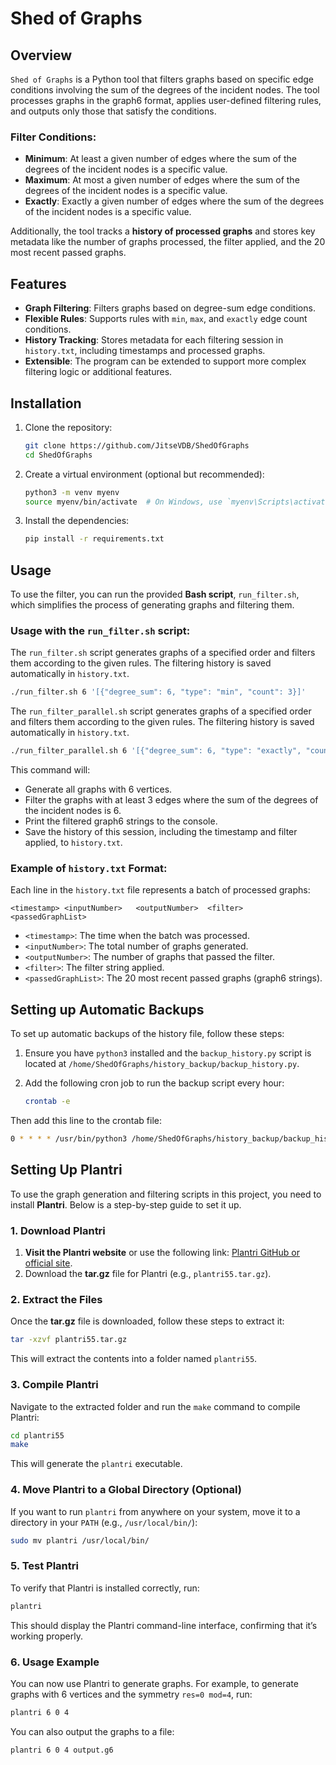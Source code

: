 # Shed of Graphs

## Overview
`Shed of Graphs` is a Python tool that filters graphs based on specific edge conditions involving the sum of the degrees of the incident nodes. The tool processes graphs in the graph6 format, applies user-defined filtering rules, and outputs only those that satisfy the conditions. 

### Filter Conditions:
- **Minimum**: At least a given number of edges where the sum of the degrees of the incident nodes is a specific value.
- **Maximum**: At most a given number of edges where the sum of the degrees of the incident nodes is a specific value.
- **Exactly**: Exactly a given number of edges where the sum of the degrees of the incident nodes is a specific value.

Additionally, the tool tracks a **history of processed graphs** and stores key metadata like the number of graphs processed, the filter applied, and the 20 most recent passed graphs.

## Features
- **Graph Filtering**: Filters graphs based on degree-sum edge conditions.
- **Flexible Rules**: Supports rules with `min`, `max`, and `exactly` edge count conditions.
- **History Tracking**: Stores metadata for each filtering session in `history.txt`, including timestamps and processed graphs.
- **Extensible**: The program can be extended to support more complex filtering logic or additional features.

## Installation

1. Clone the repository:
    ```bash
    git clone https://github.com/JitseVDB/ShedOfGraphs
    cd ShedOfGraphs
    ```

2. Create a virtual environment (optional but recommended):
    ```bash
    python3 -m venv myenv
    source myenv/bin/activate  # On Windows, use `myenv\Scripts\activate`
    ```

3. Install the dependencies:
    ```bash
    pip install -r requirements.txt
    ```

## Usage

To use the filter, you can run the provided **Bash script**, `run_filter.sh`, which simplifies the process of generating graphs and filtering them.

### Usage with the `run_filter.sh` script:

The `run_filter.sh` script generates graphs of a specified order and filters them according to the given rules. The filtering history is saved automatically in `history.txt`.

```bash
./run_filter.sh 6 '[{"degree_sum": 6, "type": "min", "count": 3}]'
```
The `run_filter_parallel.sh` script generates graphs of a specified order and filters them according to the given rules. The filtering history is saved automatically in `history.txt`.

```bash
./run_filter_parallel.sh 6 '[{"degree_sum": 6, "type": "exactly", "count": 4}]' --export ./graph_images --image png
```

This command will:
- Generate all graphs with 6 vertices.
- Filter the graphs with at least 3 edges where the sum of the degrees of the incident nodes is 6.
- Print the filtered graph6 strings to the console.
- Save the history of this session, including the timestamp and filter applied, to `history.txt`.

### Example of `history.txt` Format:

Each line in the `history.txt` file represents a batch of processed graphs:

```
<timestamp>	<inputNumber>	<outputNumber>	<filter>	<passedGraphList>
```

- `<timestamp>`: The time when the batch was processed.
- `<inputNumber>`: The total number of graphs generated.
- `<outputNumber>`: The number of graphs that passed the filter.
- `<filter>`: The filter string applied.
- `<passedGraphList>`: The 20 most recent passed graphs (graph6 strings).

## Setting up Automatic Backups

To set up automatic backups of the history file, follow these steps:

1. Ensure you have `python3` installed and the `backup_history.py` script is located at `/home/ShedOfGraphs/history_backup/backup_history.py`.

2. Add the following cron job to run the backup script every hour:
   ```bash
   crontab -e

Then add this line to the crontab file:

```bash
0 * * * * /usr/bin/python3 /home/ShedOfGraphs/history_backup/backup_history.py
```

## **Setting Up Plantri**

To use the graph generation and filtering scripts in this project, you need to install **Plantri**. Below is a step-by-step guide to set it up.

### **1. Download Plantri**

1. **Visit the Plantri website** or use the following link: [Plantri GitHub or official site](http://www.maths.qmul.ac.uk/~pjc/plantri/).
2. Download the **tar.gz** file for Plantri (e.g., `plantri55.tar.gz`).

### **2. Extract the Files**

Once the **tar.gz** file is downloaded, follow these steps to extract it:

```bash
tar -xzvf plantri55.tar.gz
```

This will extract the contents into a folder named `plantri55`.

### **3. Compile Plantri**

Navigate to the extracted folder and run the `make` command to compile Plantri:

```bash
cd plantri55
make
```

This will generate the `plantri` executable.

### **4. Move Plantri to a Global Directory (Optional)**

If you want to run `plantri` from anywhere on your system, move it to a directory in your `PATH` (e.g., `/usr/local/bin/`):

```bash
sudo mv plantri /usr/local/bin/
```

### **5. Test Plantri**

To verify that Plantri is installed correctly, run:

```bash
plantri
```

This should display the Plantri command-line interface, confirming that it’s working properly.

### **6. Usage Example**

You can now use Plantri to generate graphs. For example, to generate graphs with 6 vertices and the symmetry `res=0 mod=4`, run:

```bash
plantri 6 0 4
```

You can also output the graphs to a file:

```bash
plantri 6 0 4 output.g6
```
